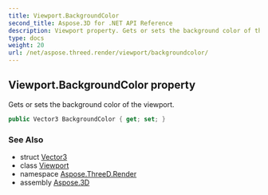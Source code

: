 ```yaml
---
title: Viewport.BackgroundColor
second_title: Aspose.3D for .NET API Reference
description: Viewport property. Gets or sets the background color of the viewport
type: docs
weight: 20
url: /net/aspose.threed.render/viewport/backgroundcolor/
---
```

## Viewport.BackgroundColor property

Gets or sets the background color of the viewport.

```csharp
public Vector3 BackgroundColor { get; set; }
```

### See Also

* struct [Vector3](../../../aspose.threed.utilities/vector3/)
* class [Viewport](../)
* namespace [Aspose.ThreeD.Render](../../../aspose.threed.render/)
* assembly [Aspose.3D](../../../)


